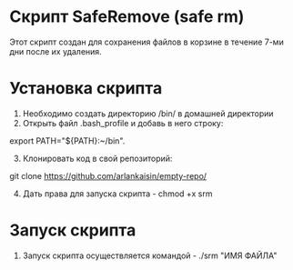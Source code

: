 # Скрипт SafeRemove (sаfe rm)
Этот скрипт создан для сохранения файлов в корзине в течение 7-ми дни после их удаления.

# Установка скрипта

1. Необходимо создать директорию /bin/ в домашней директории
2. Открыть файл .bash_profile и добавь в него строку: 

 export PATH="${PATH}:~/bin". 

3. Клонировать код в свой репозиторий: 

git clone https://github.com/arlankaisin/empty-repo/

4. Дать права для запуска скрипта - chmod +x srm

# Запуск скрипта 

1. Запуск скрипта осуществляется командой - ./srm "ИМЯ ФАЙЛА"


